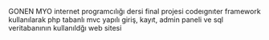 GONEN MYO internet programcılığı dersi final projesi
codeıgnıter framework kullanılarak php tabanlı mvc yapılı giriş, kayıt, admin paneli ve sql veritabanının kullanıldğı web sitesi 
